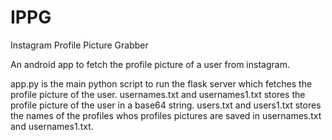 # IPPG
Instagram Profile Picture Grabber

An android app to fetch the profile picture of a user from instagram.

app.py is the main python script to run the flask server which fetches the profile picture of the user.
usernames.txt and usernames1.txt stores the profile picture of the user in a base64 string.
users.txt and users1.txt stores the names of the profiles whos profiles pictures are saved in usernames.txt and usernames1.txt.


